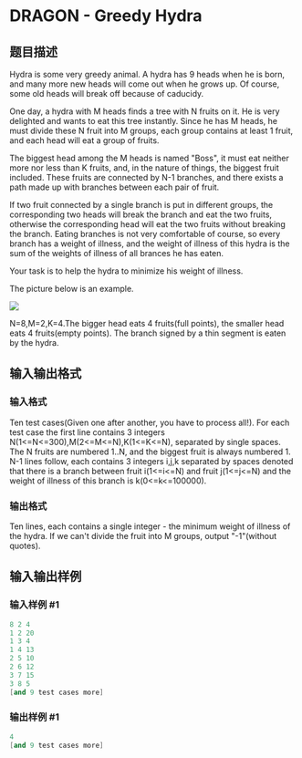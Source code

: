 # DRAGON - Greedy Hydra

## 题目描述

Hydra is some very greedy animal. A hydra has 9 heads when he is born, and many more new heads will come out when he grows up. Of course, some old heads will break off because of caducidy.

One day, a hydra with M heads finds a tree with N fruits on it. He is very delighted and wants to eat this tree instantly. Since he has M heads, he must divide these N fruit into M groups, each group contains at least 1 fruit, and each head will eat a group of fruits.

The biggest head among the M heads is named "Boss", it must eat neither more nor less than K fruits, and, in the nature of things, the biggest fruit included. These fruits are connected by N-1 branches, and there exists a path made up with branches between each pair of fruit.

If two fruit connected by a single branch is put in different groups, the corresponding two heads will break the branch and eat the two fruits, otherwise the corresponding head will eat the two fruits without breaking the branch. Eating branches is not very comfortable of course, so every branch has a weight of illness, and the weight of illness of this hydra is the sum of the weights of illness of all brances he has eaten.

Your task is to help the hydra to minimize his weight of illness.

The picture below is an example.

![](https://cdn.luogu.com.cn/upload/vjudge_pic/SP1461/7bbb76ce762b159b1283ba39d2d24ba5cc416096.png)

N=8,M=2,K=4.The bigger head eats 4 fruits(full points), the smaller head eats 4 fruits(empty points). The branch signed by a thin segment is eaten by the hydra.

## 输入输出格式

### 输入格式

Ten test cases(Given one after another, you have to process all!). For each test case the first line contains 3 integers N(1<=N<=300),M(2<=M<=N),K(1<=K<=N), separated by single spaces. The N fruits are numbered 1..N, and the biggest fruit is always numbered 1. N-1 lines follow, each contains 3 integers i,j,k separated by spaces denoted that there is a branch between fruit i(1<=i<=N) and fruit j(1<=j<=N) and the weight of illness of this branch is k(0<=k<=100000).

### 输出格式

Ten lines, each contains a single integer - the minimum weight of illness of the hydra. If we can't divide the fruit into M groups, output "-1"(without quotes).

## 输入输出样例

### 输入样例 #1

```cpp
8 2 4
1 2 20
1 3 4 
1 4 13
2 5 10
2 6 12
3 7 15
3 8 5
[and 9 test cases more]
```


### 输出样例 #1

```cpp
4
[and 9 test cases more]
```


